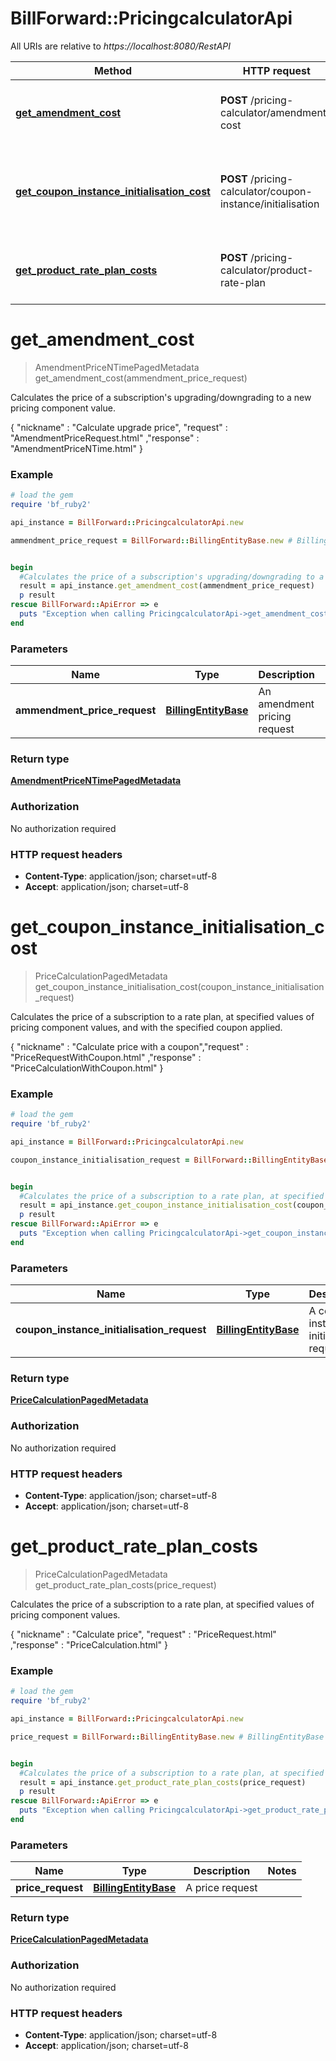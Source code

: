 # BillForward::PricingcalculatorApi

All URIs are relative to *https://localhost:8080/RestAPI*

Method | HTTP request | Description
------------- | ------------- | -------------
[**get_amendment_cost**](PricingcalculatorApi.md#get_amendment_cost) | **POST** /pricing-calculator/amendment-cost | Calculates the price of a subscription&#39;s upgrading/downgrading to a new pricing component value.
[**get_coupon_instance_initialisation_cost**](PricingcalculatorApi.md#get_coupon_instance_initialisation_cost) | **POST** /pricing-calculator/coupon-instance/initialisation | Calculates the price of a subscription to a rate plan, at specified values of pricing component values, and with the specified coupon applied.
[**get_product_rate_plan_costs**](PricingcalculatorApi.md#get_product_rate_plan_costs) | **POST** /pricing-calculator/product-rate-plan | Calculates the price of a subscription to a rate plan, at specified values of pricing component values.


# **get_amendment_cost**
> AmendmentPriceNTimePagedMetadata get_amendment_cost(ammendment_price_request)

Calculates the price of a subscription's upgrading/downgrading to a new pricing component value.

{ \"nickname\" : \"Calculate upgrade price\", \"request\" : \"AmendmentPriceRequest.html\" ,\"response\" : \"AmendmentPriceNTime.html\" }

### Example
```ruby
# load the gem
require 'bf_ruby2'

api_instance = BillForward::PricingcalculatorApi.new

ammendment_price_request = BillForward::BillingEntityBase.new # BillingEntityBase | An amendment pricing request


begin
  #Calculates the price of a subscription's upgrading/downgrading to a new pricing component value.
  result = api_instance.get_amendment_cost(ammendment_price_request)
  p result
rescue BillForward::ApiError => e
  puts "Exception when calling PricingcalculatorApi->get_amendment_cost: #{e}"
end
```

### Parameters

Name | Type | Description  | Notes
------------- | ------------- | ------------- | -------------
 **ammendment_price_request** | [**BillingEntityBase**](BillingEntityBase.md)| An amendment pricing request | 

### Return type

[**AmendmentPriceNTimePagedMetadata**](AmendmentPriceNTimePagedMetadata.md)

### Authorization

No authorization required

### HTTP request headers

 - **Content-Type**: application/json; charset=utf-8
 - **Accept**: application/json; charset=utf-8



# **get_coupon_instance_initialisation_cost**
> PriceCalculationPagedMetadata get_coupon_instance_initialisation_cost(coupon_instance_initialisation_request)

Calculates the price of a subscription to a rate plan, at specified values of pricing component values, and with the specified coupon applied.

{ \"nickname\" : \"Calculate price with a coupon\",\"request\" : \"PriceRequestWithCoupon.html\" ,\"response\" : \"PriceCalculationWithCoupon.html\" }

### Example
```ruby
# load the gem
require 'bf_ruby2'

api_instance = BillForward::PricingcalculatorApi.new

coupon_instance_initialisation_request = BillForward::BillingEntityBase.new # BillingEntityBase | A coupon instance initialisation request


begin
  #Calculates the price of a subscription to a rate plan, at specified values of pricing component values, and with the specified coupon applied.
  result = api_instance.get_coupon_instance_initialisation_cost(coupon_instance_initialisation_request)
  p result
rescue BillForward::ApiError => e
  puts "Exception when calling PricingcalculatorApi->get_coupon_instance_initialisation_cost: #{e}"
end
```

### Parameters

Name | Type | Description  | Notes
------------- | ------------- | ------------- | -------------
 **coupon_instance_initialisation_request** | [**BillingEntityBase**](BillingEntityBase.md)| A coupon instance initialisation request | 

### Return type

[**PriceCalculationPagedMetadata**](PriceCalculationPagedMetadata.md)

### Authorization

No authorization required

### HTTP request headers

 - **Content-Type**: application/json; charset=utf-8
 - **Accept**: application/json; charset=utf-8



# **get_product_rate_plan_costs**
> PriceCalculationPagedMetadata get_product_rate_plan_costs(price_request)

Calculates the price of a subscription to a rate plan, at specified values of pricing component values.

{ \"nickname\" : \"Calculate price\", \"request\" : \"PriceRequest.html\" ,\"response\" : \"PriceCalculation.html\" }

### Example
```ruby
# load the gem
require 'bf_ruby2'

api_instance = BillForward::PricingcalculatorApi.new

price_request = BillForward::BillingEntityBase.new # BillingEntityBase | A price request


begin
  #Calculates the price of a subscription to a rate plan, at specified values of pricing component values.
  result = api_instance.get_product_rate_plan_costs(price_request)
  p result
rescue BillForward::ApiError => e
  puts "Exception when calling PricingcalculatorApi->get_product_rate_plan_costs: #{e}"
end
```

### Parameters

Name | Type | Description  | Notes
------------- | ------------- | ------------- | -------------
 **price_request** | [**BillingEntityBase**](BillingEntityBase.md)| A price request | 

### Return type

[**PriceCalculationPagedMetadata**](PriceCalculationPagedMetadata.md)

### Authorization

No authorization required

### HTTP request headers

 - **Content-Type**: application/json; charset=utf-8
 - **Accept**: application/json; charset=utf-8




